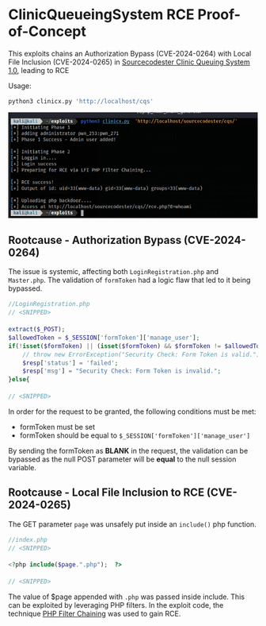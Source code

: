 # ClinicQueueingSystem RCE Proof-of-Concept
This exploits chains an Authorization Bypass (CVE-2024-0264) with Local File Inclusion (CVE-2024-0265) in [Sourcecodester Clinic Queuing System 1.0](https://www.sourcecodester.com/php/16439/clinic-queuing-system-using-php-and-sqlite3-source-code-free-download.html), leading to RCE

Usage:

```bash
python3 clinicx.py 'http://localhost/cqs'
```

![](https://raw.githubusercontent.com/jmrcsnchz/ClinicQueueingSystem_RCE/main/Screenshot%202024-01-03%20113757.png)


## Rootcause - Authorization Bypass (CVE-2024-0264)
The issue is systemic, affecting both `LoginRegistration.php` and `Master.php`. The validation of `formToken` had a logic flaw that led to it being bypassed.

```php
//LoginRegistration.php
// <SNIPPED>

extract($_POST);
$allowedToken = $_SESSION['formToken']['manage_user'];
if(!isset($formToken) || (isset($formToken) && $formToken != $allowedToken)){
    // throw new ErrorException("Security Check: Form Token is valid.");
    $resp['status'] = 'failed';
    $resp['msg'] = "Security Check: Form Token is invalid.";
}else{

// <SNIPPED>
```

In order for the request to be granted, the following conditions must be met:
- formToken must be set
- formToken should be equal to `$_SESSION['formToken']['manage_user']`

By sending the formToken as **BLANK** in the request, the validation can be bypassed as the null POST parameter will be **equal** to the null session variable.

## Rootcause - Local File Inclusion to RCE (CVE-2024-0265)
The GET parameter `page` was unsafely put inside an `include()` php function.

```php
//index.php
// <SNIPPED>

<?php include($page.".php");  ?>

// <SNIPPED>
```

The value of $page appended with `.php` was passed inside include. This can be exploited by leveraging PHP filters. In the exploit code, the technique [PHP Filter Chaining](https://github.com/synacktiv/php_filter_chain_generator) was used to gain RCE.
